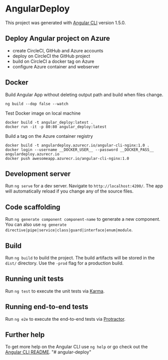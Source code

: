# AngularDeploy 

This project was generated with [Angular CLI](https://github.com/angular/angular-cli) version 1.5.0.

## Deploy Angular project on Azure
- create CircleCI, GitHub and Azure accounts
- deploy on CircleCI the GitHub project
- build on CircleCI a docker tag on Azure
- configure Azure container and webserver

## Docker
Build Angular App without deleting output path and build when files change.

    ng build --dop false --watch
    
Test Docker image on local machine

    docker build -t angular_deploy:latest .
    docker run -it -p 80:80 angular_deploy:latest
    
Build a tag on the Azure container registry

    docker build -t angulardeploy.azurecr.io/angular-cli-nginx:1.0 .
    docker login --username __DOCKER_USER__ --password __DOCKER_PASS__ angulardeploy.azurecr.io
    docker push awesomeapp.azurecr.io/angular-cli-nginx:1.0

## Development server

Run `ng serve` for a dev server. Navigate to `http://localhost:4200/`. The app will automatically reload if you change any of the source files.

## Code scaffolding

Run `ng generate component component-name` to generate a new component. You can also use `ng generate directive|pipe|service|class|guard|interface|enum|module`.

## Build

Run `ng build` to build the project. The build artifacts will be stored in the `dist/` directory. Use the `-prod` flag for a production build.

## Running unit tests

Run `ng test` to execute the unit tests via [Karma](https://karma-runner.github.io).

## Running end-to-end tests

Run `ng e2e` to execute the end-to-end tests via [Protractor](http://www.protractortest.org/).

## Further help

To get more help on the Angular CLI use `ng help` or go check out the [Angular CLI README](https://github.com/angular/angular-cli/blob/master/README.md).
"# angular-deploy" 
